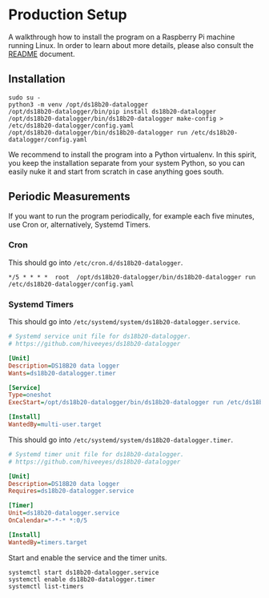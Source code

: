 # Production Setup

A walkthrough how to install the program on a Raspberry Pi machine running
Linux. In order to learn about more details, please also consult the [README]
document.

## Installation
```shell
sudo su -
python3 -m venv /opt/ds18b20-datalogger
/opt/ds18b20-datalogger/bin/pip install ds18b20-datalogger
/opt/ds18b20-datalogger/bin/ds18b20-datalogger make-config > /etc/ds18b20-datalogger/config.yaml
/opt/ds18b20-datalogger/bin/ds18b20-datalogger run /etc/ds18b20-datalogger/config.yaml
```

We recommend to install the program into a Python virtualenv.
In this spirit, you keep the installation separate from your system Python, so
you can easily nuke it and start from scratch in case anything goes south.

## Periodic Measurements
If you want to run the program periodically, for example each five minutes, use
Cron or, alternatively, Systemd Timers.

### Cron
This should go into `/etc/cron.d/ds18b20-datalogger`.
```
*/5 * * * *  root  /opt/ds18b20-datalogger/bin/ds18b20-datalogger run /etc/ds18b20-datalogger/config.yaml
```

### Systemd Timers

This should go into `/etc/systemd/system/ds18b20-datalogger.service`.
```ini
# Systemd service unit file for ds18b20-datalogger.
# https://github.com/hiveeyes/ds18b20-datalogger

[Unit]
Description=DS18B20 data logger
Wants=ds18b20-datalogger.timer

[Service]
Type=oneshot
ExecStart=/opt/ds18b20-datalogger/bin/ds18b20-datalogger run /etc/ds18b20-datalogger/config.yaml

[Install]
WantedBy=multi-user.target
```

This should go into `/etc/systemd/system/ds18b20-datalogger.timer`.
```ini
# Systemd timer unit file for ds18b20-datalogger.
# https://github.com/hiveeyes/ds18b20-datalogger

[Unit]
Description=DS18B20 data logger
Requires=ds18b20-datalogger.service

[Timer]
Unit=ds18b20-datalogger.service
OnCalendar=*-*-* *:0/5

[Install]
WantedBy=timers.target
```

Start and enable the service and the timer units.
```shell
systemctl start ds18b20-datalogger.service
systemctl enable ds18b20-datalogger.timer
systemctl list-timers
```


[README]: https://github.com/hiveeyes/ds18b20-datalogger/blob/main/README.md
[Systemd Timers]: https://opensource.com/article/20/7/systemd-timers
